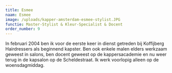 ```yaml
---
title: Esmee
naam: Esmee
image: /uploads/kapper-amsterdam-esmee-stylist.JPG
functie: Master-Stylist & Kleur-Specialist & Docent
order_number: 9
---
```


In februari 2004 ben ik voor de eerste keer in dienst getreden bij Koffijberg Hairdressers als beginnend kapster. Ben ook enkele malen elders werkzaam geweest in salons, ben docent geweest op de kappersacademie en nu weer terug in de kapsalon op de Scheldestraat. Ik werk voorlopig alleen op de woensdagmiddag. &nbsp;&nbsp;&nbsp;
